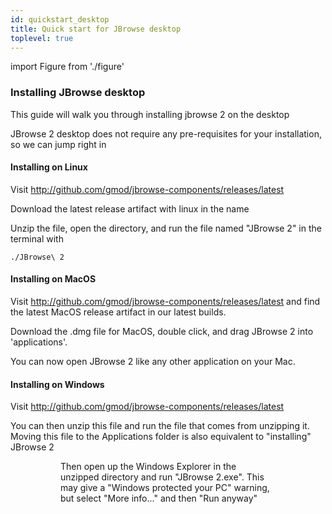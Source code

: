 ```yaml
---
id: quickstart_desktop
title: Quick start for JBrowse desktop
toplevel: true
---
```


import Figure from './figure'

### Installing JBrowse desktop

This guide will walk you through installing jbrowse 2 on the desktop

JBrowse 2 desktop does not require any pre-requisites for your installation, so
we can jump right in

#### Installing on Linux

Visit http://github.com/gmod/jbrowse-components/releases/latest

Download the latest release artifact with linux in the name

Unzip the file, open the directory, and run the file named "JBrowse 2" in the
terminal with

    ./JBrowse\ 2

#### Installing on MacOS

Visit http://github.com/gmod/jbrowse-components/releases/latest and find the
latest MacOS release artifact in our latest builds.

Download the .dmg file for MacOS, double click, and drag JBrowse 2 into 'applications'.

You can now open JBrowse 2 like any other application on your Mac.

#### Installing on Windows

Visit http://github.com/gmod/jbrowse-components/releases/latest

You can then unzip this file and run the file that comes from unzipping it.
Moving this file to the Applications folder is also equivalent to "installing"
JBrowse 2

<Figure caption="Unzip the zip archive" src="/img/installation_win_unzip.png"/>
<Figure caption="You can then double click the exe application in the unzipped archive" src="/img/installation_win_run.png"/>

Then open up the Windows Explorer in the unzipped directory and run "JBrowse
2.exe". This may give a "Windows protected your PC" warning, but select "More
info..." and then "Run anyway"

<Figure caption="You can skip windows protection to run the app by clicking the 'More info...' link" src="/img/installation_win_protect2.png"/>
<Figure caption="After clicking 'More info...' the button to run is revealed" src="/img/installation_win_protect.png"/>
